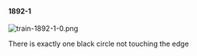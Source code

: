 #### 1892-1
![train-1892-1-0.png](https://github.com/lil-lab/nlvr/raw/master/nlvr/train/images/75/train-1892-1-0.png "train-1892-1-0.png")

There is exactly one black circle not touching the edge